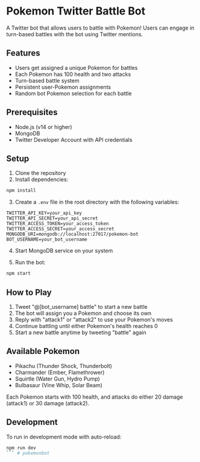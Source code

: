 # Pokemon Twitter Battle Bot

A Twitter bot that allows users to battle with Pokemon! Users can engage in turn-based battles with the bot using Twitter mentions.

## Features

- Users get assigned a unique Pokemon for battles
- Each Pokemon has 100 health and two attacks
- Turn-based battle system
- Persistent user-Pokemon assignments
- Random bot Pokemon selection for each battle

## Prerequisites

- Node.js (v14 or higher)
- MongoDB
- Twitter Developer Account with API credentials

## Setup

1. Clone the repository
2. Install dependencies:
```bash
npm install
```

3. Create a `.env` file in the root directory with the following variables:
```
TWITTER_API_KEY=your_api_key
TWITTER_API_SECRET=your_api_secret
TWITTER_ACCESS_TOKEN=your_access_token
TWITTER_ACCESS_SECRET=your_access_secret
MONGODB_URI=mongodb://localhost:27017/pokemon-bot
BOT_USERNAME=your_bot_username
```

4. Start MongoDB service on your system

5. Run the bot:
```bash
npm start
```

## How to Play

1. Tweet "@[bot_username] battle" to start a new battle
2. The bot will assign you a Pokemon and choose its own
3. Reply with "attack1" or "attack2" to use your Pokemon's moves
4. Continue battling until either Pokemon's health reaches 0
5. Start a new battle anytime by tweeting "battle" again

## Available Pokemon

- Pikachu (Thunder Shock, Thunderbolt)
- Charmander (Ember, Flamethrower)
- Squirtle (Water Gun, Hydro Pump)
- Bulbasaur (Vine Whip, Solar Beam)

Each Pokemon starts with 100 health, and attacks do either 20 damage (attack1) or 30 damage (attack2).

## Development

To run in development mode with auto-reload:
```bash
npm run dev
``` # pokemonbot
